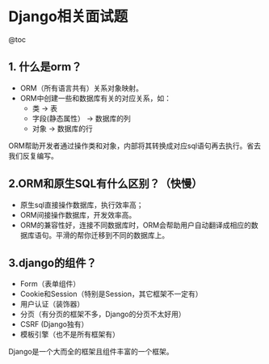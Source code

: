 # Django相关面试题

@toc

## 1. 什么是orm？

* ORM（所有语言共有）关系对象映射。
* ORM中创建一些和数据库有关的对应关系，如：
  * 类 -> 表
  * 字段(静态属性） -> 数据库的列
  * 对象 -> 数据库的行

ORM帮助开发者通过操作类和对象，内部将其转换成对应sql语句再去执行。省去我们反复编写。

## 2.ORM和原生SQL有什么区别？（快慢）

* 原生sql直接操作数据库，执行效率高；
* ORM间接操作数据库，开发效率高。
* ORM的兼容性好，连接不同数据库时，ORM会帮助用户自动翻译成相应的数据库语句。平滑的帮你迁移到不同的数据库上。

## 3.django的组件？

* Form（表单组件）
* Cookie和Session（特别是Session，其它框架不一定有）
* 用户认证（装饰器）
* 分页（有分页的框架不多，Django的分页不太好用）
* CSRF (Django独有）
* 模板引擎（也不是所有框架有）

Django是一个大而全的框架且组件丰富的一个框架。